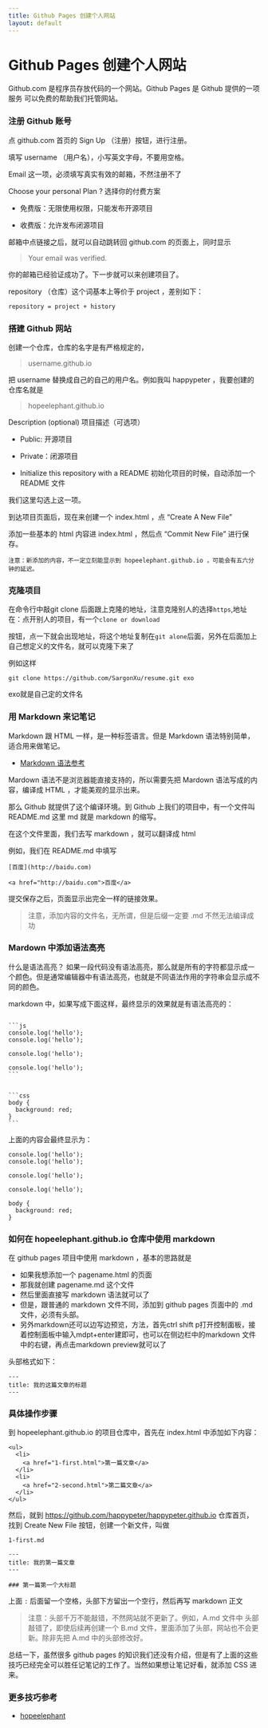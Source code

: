 ```yaml
---
title: Github Pages 创建个人网站
layout: default
---
```



# Github Pages 创建个人网站
Github.com 是程序员存放代码的一个网站。Github Pages 是 Github 提供的一项服务
可以免费的帮助我们托管网站。




### 注册 Github 账号

点 github.com 首页的 Sign Up （注册）按钮，进行注册。

填写 username （用户名），小写英文字母，不要用空格。

Email 这一项，必须填写真实有效的邮箱，不然注册不了

Choose your personal Plan ? 选择你的付费方案


  -   免费版：无限使用权限，只能发布开源项目

  -   收费版：允许发布闭源项目


邮箱中点链接之后，就可以自动跳转回 github.com 的页面上，同时显示

> Your email was verified.

你的邮箱已经验证成功了。下一步就可以来创建项目了。

repository （仓库）这个词基本上等价于 project ，差别如下：

```bash
repository = project + history
```

### 搭建 Github 网站

创建一个仓库，仓库的名字是有严格规定的，

> username.github.io

把 username 替换成自己的自己的用户名。例如我叫 happypeter ，我要创建的仓库名就是

> hopeelephant.github.io

Description (optional) 项目描述（可选项）

- Public: 开源项目

- Private：闭源项目

- Initialize this repository with a README 初始化项目的时候，自动添加一个 README 文件

我们这里勾选上这一项。

到达项目页面后，现在来创建一个 index.html ，点 “Create A New File”

添加一些基本的 html 内容进 index.html ，然后点 “Commit New File” 进行保存。

```
注意：新添加的内容，不一定立刻能显示到 hopeelephant.github.io ，可能会有五六分钟的延迟。
```

### 克隆项目

在命令行中敲git clone 后面跟上克隆的地址，注意克隆别人的选择`https`,地址在：点开别人的项目，有一个`clone or download`

按钮，点一下就会出现地址，将这个地址复制在`git alone`后面，另外在后面加上自己想定义的文件名，就可以克隆下来了

例如这样

```
git clone https://github.com/SargonXu/resume.git exo
```

exo就是自己定的文件名

### 用 Markdown 来记笔记

Markdown 跟 HTML 一样，是一种标签语言。但是 Markdown 语法特别简单，适合用来做笔记。

- [Markdown 语法参考](https://coding.net/help/doc/project/markdown.html)

Mardown 语法不是浏览器能直接支持的，所以需要先把 Mardown 语法写成的内容，编译成 HTML ，才能美观的显示出来。

那么 Github 就提供了这个编译环境。到 Github 上我们的项目中，有一个文件叫 README.md 这里 md 就是 markdown 的缩写。

在这个文件里面，我们去写 markdown ，就可以翻译成 html

例如，我们在 README.md 中填写

```
[百度](http://baidu.com)  

<a href="http://baidu.com">百度</a>
```

提交保存之后，页面显示出完全一样的链接效果。

>注意，添加内容的文件名，无所谓，但是后缀一定要 .md 不然无法编译成功

### Mardown 中添加语法高亮

什么是语法高亮？ 如果一段代码没有语法高亮，那么就是所有的字符都显示成一个颜色。但是通常编辑器中有语法高亮，也就是不同语法作用的字符串会显示成不同的颜色。

markdown 中，如果写成下面这样，最终显示的效果就是有语法高亮的：




`````

```js
console.log('hello');
console.log('hello');

console.log('hello');

console.log('hello');  
```


```css
body {
  background: red;  
}  
```

`````

上面的内容会最终显示为：

```
console.log('hello');
console.log('hello');

console.log('hello');

console.log('hello');
```

```
body {
  background: red;
}
```

### 如何在 hopeelephant.github.io 仓库中使用 markdown


在 github pages 项目中使用 markdown ，基本的思路就是

- 如果我想添加一个 pagename.html 的页面
- 那我就创建 pagename.md 这个文件
- 然后里面直接写 markdown 语法就可以了
- 但是，跟普通的 markdown 文件不同，添加到 github pages 页面中的 .md 文件，必须有头部。
- 另外markdown还可以边写边预览，方法，首先ctrl shift p打开控制面板，接着控制面板中输入mdpt+enter建即可，也可以在侧边栏中的markdown
  文件中的右键，再点击markdown preview就可以了

头部格式如下：

````
---
title: 我的这篇文章的标题
---
````

### 具体操作步骤

到 hopeelephant.github.io 的项目仓库中，首先在 index.html 中添加如下内容：

```
<ul>
  <li>
    <a href="1-first.html">第一篇文章</a>
  </li>
  <li>
    <a href="2-second.html">第二篇文章</a>
  </li>
</ul>
```


然后，就到 https://github.com/happypeter/happypeter.github.io 仓库首页，找到 Create New File 按钮，创建一个新文件，叫做

```
1-first.md

```

```
---
title: 我的第一篇文章
---

### 第一篇第一个大标题
```

上面  `:`  后面留一个空格，头部下方留出一个空行，然后再写 markdown 正文

>注意：头部千万不能敲错，不然网站就不更新了。例如，A.md 文件中 头部敲错了，即使后续再创建一个 B.md 文件，里面添加了头部，网站也不会更新。除非先把 A.md 中的头部修改好。

总结一下，虽然很多 github pages 的知识我们还没有介绍，但是有了上面的这些技巧已经完全可以胜任记笔记的工作了。当然如果想让笔记好看，就添加 CSS 进来。

### 更多技巧参考

- [hopeelephant](http://es6.ruanyifeng.com/)
